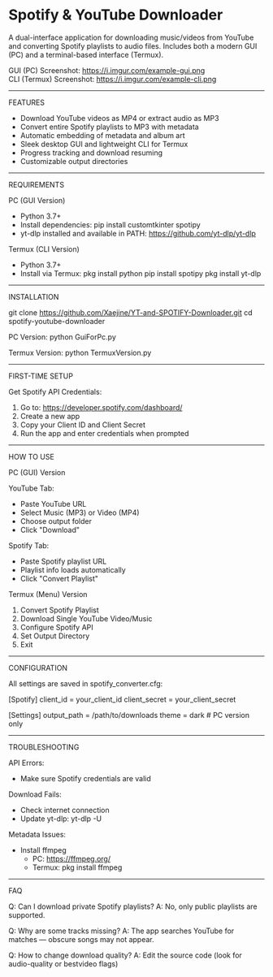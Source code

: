 # Spotify & YouTube Downloader

A dual-interface application for downloading music/videos from YouTube and converting Spotify playlists to audio files. Includes both a modern GUI (PC) and a terminal-based interface (Termux).

GUI (PC) Screenshot: https://i.imgur.com/example-gui.png  
CLI (Termux) Screenshot: https://i.imgur.com/example-cli.png

---

FEATURES
- Download YouTube videos as MP4 or extract audio as MP3
- Convert entire Spotify playlists to MP3 with metadata
- Automatic embedding of metadata and album art
- Sleek desktop GUI and lightweight CLI for Termux
- Progress tracking and download resuming
- Customizable output directories

---

REQUIREMENTS

PC (GUI Version)
- Python 3.7+
- Install dependencies:
  pip install customtkinter spotipy
- yt-dlp installed and available in PATH:
  https://github.com/yt-dlp/yt-dlp

Termux (CLI Version)
- Python 3.7+
- Install via Termux:
  pkg install python
  pip install spotipy
  pkg install yt-dlp

---

INSTALLATION

git clone https://github.com/Xaejine/YT-and-SPOTIFY-Downloader.git
cd spotify-youtube-downloader

PC Version:
python GuiForPc.py

Termux Version:
python TermuxVersion.py

---

FIRST-TIME SETUP

Get Spotify API Credentials:
1. Go to: https://developer.spotify.com/dashboard/
2. Create a new app
3. Copy your Client ID and Client Secret
4. Run the app and enter credentials when prompted

---

HOW TO USE

PC (GUI) Version

YouTube Tab:
- Paste YouTube URL
- Select Music (MP3) or Video (MP4)
- Choose output folder
- Click "Download"

Spotify Tab:
- Paste Spotify playlist URL
- Playlist info loads automatically
- Click "Convert Playlist"

Termux (Menu) Version

1. Convert Spotify Playlist
2. Download Single YouTube Video/Music
3. Configure Spotify API
4. Set Output Directory
5. Exit

---

CONFIGURATION

All settings are saved in spotify_converter.cfg:

[Spotify]
client_id = your_client_id
client_secret = your_client_secret

[Settings]
output_path = /path/to/downloads
theme = dark  # PC version only

---

TROUBLESHOOTING

API Errors:
- Make sure Spotify credentials are valid

Download Fails:
- Check internet connection
- Update yt-dlp: yt-dlp -U

Metadata Issues:
- Install ffmpeg
  - PC: https://ffmpeg.org/
  - Termux: pkg install ffmpeg

---

FAQ

Q: Can I download private Spotify playlists?
A: No, only public playlists are supported.

Q: Why are some tracks missing?
A: The app searches YouTube for matches — obscure songs may not appear.

Q: How to change download quality?
A: Edit the source code (look for audio-quality or bestvideo flags)

